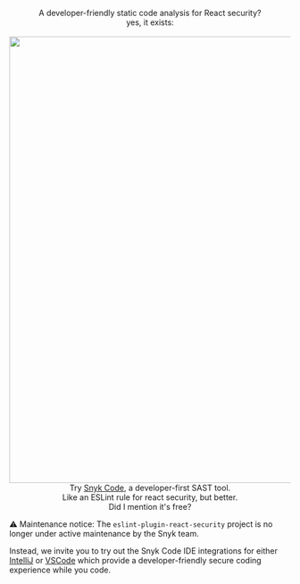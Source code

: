 <p align="center">
	A developer-friendly static code analysis for React security?
	<br/> yes, it exists:
	<br><br/>
  <img width="800" src="https://raw.githubusercontent.com/snyk-labs/eslint-plugin-react-security/master/.github/snyk-code-screenshot.png">
	<br>
Try <a href="https://support.snyk.io/hc/en-us/articles/360018585717-Visual-Studio-Code-extension-for-Snyk-Code-">Snyk Code</a>, a developer-first SAST tool.
    <br/>
 Like an ESLint rule for react security, but better.
	<br/> Did I mention it's free?
</p>

⚠️ Maintenance notice: The `eslint-plugin-react-security` project is no longer under active maintenance by the Snyk team.

Instead, we invite you to try out the Snyk Code IDE integrations for either [IntelliJ](https://support.snyk.io/hc/en-us/articles/360004032317-JetBrains-plugins) or [VSCode](https://support.snyk.io/hc/en-us/articles/360018585717-Visual-Studio-Code-extension-for-Snyk-Code-) which provide a developer-friendly secure coding experience while you code.
